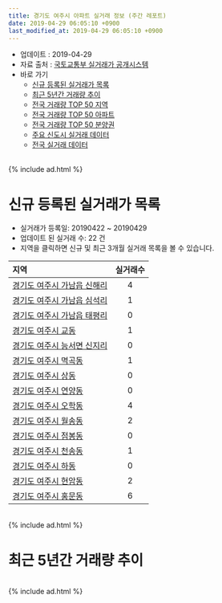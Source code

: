 ```yaml
---
title: 경기도 여주시 아파트 실거래 정보 (주간 레포트)
date: 2019-04-29 06:05:10 +0900
last_modified_at: 2019-04-29 06:05:10 +0900
---
```


* 업데이트 : 2019-04-29
* 자료 출처 : [국토교통부 실거래가 공개시스템](http://rt.molit.go.kr)
* 바로 가기
    * [신규 등록된 실거래가 목록](#신규-등록된-실거래가-목록)
    * [최근 5년간 거래량 추이](#최근-5년간-거래량-추이)
    * [전국 거래량 TOP 50 지역](https://inasie.github.io/apt-trade-info/최근-3개월-전국에서-가장-거래가-많이-발생한-지역)
    * [전국 거래량 TOP 50 아파트](https://inasie.github.io/apt-trade-info/최근-3개월-전국에서-가장-거래가-많이-발생한-아파트)
    * [전국 거래량 TOP 50 분양권](https://inasie.github.io/apt-trade-info/최근-3개월-전국에서-가장-거래가-많이-발생한-분양권)
    * [주요 신도시 실거래 데이터](https://inasie.github.io/apt-trade-info/주요-신도시)
    * [전국 실거래 데이터](https://inasie.github.io/apt-trade-info/전국)

<br>
{% include ad.html %}
<br>

# 신규 등록된 실거래가 목록
* 실거래가 등록일: 20190422 ~ 20190429
* 업데이트 된 실거래 수: 22 건
* 지역을 클릭하면 신규 및 최근 3개월 실거래 목록을 볼 수 있습니다.


|지역|실거래수|
|:---|:---:|
|[경기도 여주시 가남읍 신해리](https://inasie.github.io/apt-trade-info/경기도-여주시-가남읍-신해리)|4|
|[경기도 여주시 가남읍 심석리](https://inasie.github.io/apt-trade-info/경기도-여주시-가남읍-심석리)|1|
|[경기도 여주시 가남읍 태평리](https://inasie.github.io/apt-trade-info/경기도-여주시-가남읍-태평리)|0|
|[경기도 여주시 교동](https://inasie.github.io/apt-trade-info/경기도-여주시-교동)|1|
|[경기도 여주시 능서면 신지리](https://inasie.github.io/apt-trade-info/경기도-여주시-능서면-신지리)|0|
|[경기도 여주시 멱곡동](https://inasie.github.io/apt-trade-info/경기도-여주시-멱곡동)|1|
|[경기도 여주시 상동](https://inasie.github.io/apt-trade-info/경기도-여주시-상동)|0|
|[경기도 여주시 연양동](https://inasie.github.io/apt-trade-info/경기도-여주시-연양동)|0|
|[경기도 여주시 오학동](https://inasie.github.io/apt-trade-info/경기도-여주시-오학동)|4|
|[경기도 여주시 월송동](https://inasie.github.io/apt-trade-info/경기도-여주시-월송동)|2|
|[경기도 여주시 점봉동](https://inasie.github.io/apt-trade-info/경기도-여주시-점봉동)|0|
|[경기도 여주시 천송동](https://inasie.github.io/apt-trade-info/경기도-여주시-천송동)|1|
|[경기도 여주시 하동](https://inasie.github.io/apt-trade-info/경기도-여주시-하동)|0|
|[경기도 여주시 현암동](https://inasie.github.io/apt-trade-info/경기도-여주시-현암동)|2|
|[경기도 여주시 홍문동](https://inasie.github.io/apt-trade-info/경기도-여주시-홍문동)|6|


<br>
{% include ad.html %}
<br>

# 최근 5년간 거래량 추이


<div style="width:100%;">
    <canvas id="deal_progress" height="200"></canvas>
</div>

<script>
new Chart(document.getElementById("deal_progress"), {
    type: 'line',
    data: {
        labels: ['201404','201405','201406','201407','201408','201409','201410','201411','201412','201501','201502','201503','201504','201505','201506','201507','201508','201509','201510','201511','201512','201601','201602','201603','201604','201605','201606','201607','201608','201609','201610','201611','201612','201701','201702','201703','201704','201705','201706','201707','201708','201709','201710','201711','201712','201801','201802','201803','201804','201805','201806','201807','201808','201809','201810','201811','201812','201901','201902','201903','201904'],
        datasets: [{
            label: '매매',
            pointRadius: 1,
            data: [84, 93, 82, 103, 104, 116, 119, 87, 78, 132, 97, 174, 130, 129, 110, 127, 114, 112, 105, 93, 85, 84, 93, 129, 113, 96, 95, 67, 108, 90, 87, 65, 58, 58, 63, 52, 70, 66, 61, 67, 58, 71, 73, 53, 45, 69, 50, 77, 50, 48, 44, 42, 51, 54, 61, 59, 44, 39, 56, 46, 15],
            borderColor: "rgba(255, 201, 14, 1)",
            backgroundColor: "rgba(255, 201, 14, 0.5)",
            fill: false,
            lineTension: 0
        },{
            label: '전월세',
            pointRadius: 1,
            data: [95, 88, 70, 71, 80, 72, 88, 53, 81, 92, 87, 97, 87, 81, 59, 60, 58, 72, 77, 69, 50, 71, 70, 76, 57, 47, 54, 52, 59, 59, 79, 61, 49, 52, 53, 68, 82, 50, 60, 50, 63, 49, 62, 55, 47, 84, 60, 69, 67, 50, 67, 56, 50, 45, 63, 58, 62, 71, 55, 64, 21],
            borderColor: "rgba(0, 141, 185, 1)",
            backgroundColor: "rgba(0, 141, 185, 0.5)",
            fill: false,
            lineTension: 0
        }
        ]
    },
    options: {
        responsive: true,
        title: {
            display: false
        },
        tooltips: {
            mode: 'index',
            intersect: false
        },
        hover: {
            mode: 'nearest',
            intersect: true
        },
        scales: {
            xAxes: [{
                display: true,
                scaleLabel: {
                    display: true,
                    labelString: '년/월'
                }
            }],
            yAxes: [{
                display: true,
                ticks: {
                    suggestedMin: 0,
                },
                scaleLabel: {
                    display: true,
                    labelString: '실거래 수'
                }
            }]
        }
    }
});

</script>


<br>
{% include ad.html %}
<br>

